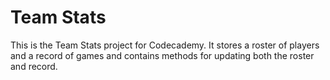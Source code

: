 # Team Stats
This is the Team Stats project for Codecademy. It stores a roster of players and a record of games and contains methods for updating both the roster and record. 
